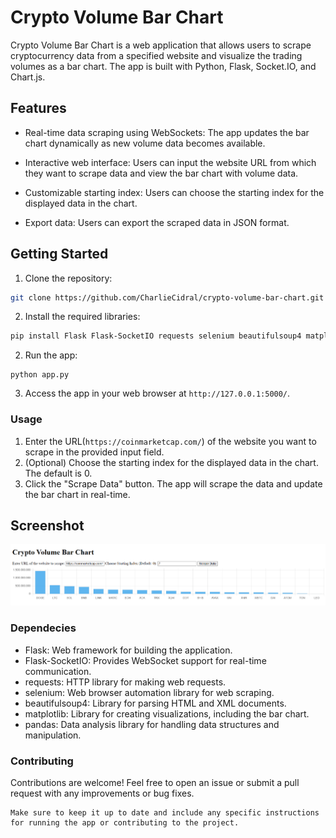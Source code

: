 # Crypto Volume Bar Chart

Crypto Volume Bar Chart is a web application that allows users to scrape cryptocurrency data from a specified website and visualize the trading volumes as a bar chart. The app is built with Python, Flask, Socket.IO, and Chart.js.

## Features

- Real-time data scraping using WebSockets: The app updates the bar chart dynamically as new volume data becomes available.

- Interactive web interface: Users can input the website URL from which they want to scrape data and view the bar chart with volume data.

- Customizable starting index: Users can choose the starting index for the displayed data in the chart.

- Export data: Users can export the scraped data in JSON format.

## Getting Started

1. Clone the repository:

```bash
git clone https://github.com/CharlieCidral/crypto-volume-bar-chart.git
```

2. Install the required libraries:

```bash
pip install Flask Flask-SocketIO requests selenium beautifulsoup4 matplotlib pandas
```

2. Run the app:

```
python app.py
```

3. Access the app in your web browser at `http://127.0.0.1:5000/`.


### Usage

1. Enter the URL(`https://coinmarketcap.com/`) of the website you want to scrape in the provided input field.
2. (Optional) Choose the starting index for the displayed data in the chart. The default is 0.
3. Click the "Scrape Data" button. The app will scrape the data and update the bar chart in real-time.

## Screenshot

![Alt text](image.png)

### Dependecies

- Flask: Web framework for building the application.
- Flask-SocketIO: Provides WebSocket support for real-time communication.
- requests: HTTP library for making web requests.
- selenium: Web browser automation library for web scraping.
- beautifulsoup4: Library for parsing HTML and XML documents.
- matplotlib: Library for creating visualizations, including the bar chart.
- pandas: Data analysis library for handling data structures and manipulation.

### Contributing

Contributions are welcome! Feel free to open an issue or submit a pull request with any improvements or bug fixes.

```vbnet
Make sure to keep it up to date and include any specific instructions for running the app or contributing to the project.
```
 
 
